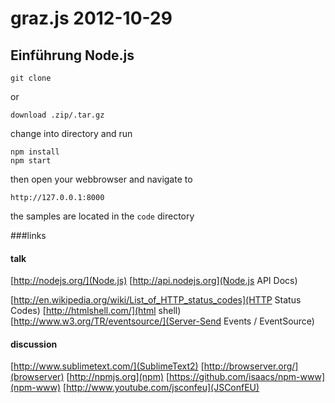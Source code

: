 # graz.js 2012-10-29
## Einführung Node.js

    git clone

or

    download .zip/.tar.gz

change into directory and run

    npm install
    npm start

then open your webbrowser and navigate to

    http://127.0.0.1:8000

the samples are located in the `code` directory


###links
#### talk
[http://nodejs.org/](Node.js)
[http://api.nodejs.org](Node.js API Docs)

[http://en.wikipedia.org/wiki/List_of_HTTP_status_codes](HTTP Status Codes)
[http://htmlshell.com/](html shell)
[http://www.w3.org/TR/eventsource/](Server-Send Events / EventSource)

#### discussion
[http://www.sublimetext.com/](SublimeText2)
[http://browserver.org/](browserver)
[http://npmjs.org](npm)
[https://github.com/isaacs/npm-www](npm-www)
[http://www.youtube.com/jsconfeu](JSConfEU)
